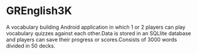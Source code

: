 # GREnglish3K
A vocabulary building Android application in which 1 or 2 players can play	vocabulary quizzes against each other.Data is stored in an SQLlite database and players can save their progress or scores.Consists of 3000 words divided in 50 decks.

